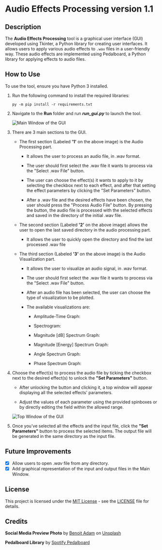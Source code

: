 # Audio Effects Processing version 1.1

## Description

The **Audio Effects Processing** tool is a graphical user interface (GUI) developed using Tkinter, a Python library for creating user interfaces. It allows users to apply various audio effects to `.wav` files in a user-friendly way. These audio effects are implemented using Pedalboard, a Python library for applying effects to audio files.

## How to Use

To use the tool, ensure you have Python 3 installed. 

<ol>
    <li>
        <p>
            Run the following command to install the required libraries:
            <pre><code>py -m pip install -r requirements.txt</code></pre>
        </p>   
    </li>
    <li>
        <p>Navigate to the <b>Run</b> folder and run <b><i>run_gui.py</i></b> to launch the tool.</p>
        <p>
            <img src="https://github.com/konstakostov/Audio-Effects-Processing/assets/122868401/64473e6f-e382-4320-960c-7d0bb5011924" alt="Main Window of the GUI">
        </p>
    </li>
    <li>
        <p>
            There are 3 main sections to the GUI.
        </p>
        <ul>
            <li>
                <p>
                    The first section (Labeled <b>'1'</b> on the above image) is the Audio Processing part.
                </p>
                <ul>
                    <li>
                        <p>
                            It allows the user to process an audio file, in .wav format.
                        </p>
                    </li>
                    <li>
                        <p>
                            The user should first select the .wav file it wants to process via the "Select .wav File" button.
                        </p>
                    </li>
                    <li>
                        <p>
                            The user can choose the effect(s) it wants to apply to it by selecting the checkbox next to each effect, and after that setting the effect parameters by clicking the "Set Parameters" button.
                        </p>
                    </li>
                    <li>
                        <p>
                            After a .wav file and the desired effects have been chosen, the user should press the "Process Audio File" button. By pressing the button, the audio file is processed with the selected effects and saved in the directory of the initial .wav file.
                        </p>
                    </li>
                </ul>
            </li>
            <li>
                <p>
                    The second section (Labeled <b>'2'</b> on the above image) allows the user to open the last saved directory in the audio processing part.
                </p>
                <ul>
                    <li>
                        <p>
                            It allows the user to quickly open the directory and find the last processed .wav file
                        </p>
                    </li>
                </ul>
            </li>
            <li>
                <p>
                    The third section (Labeled <b>'3'</b> on the above image) is the Audio Visualization part.
                </p>
                <ul>
                    <li>
                        <p>
                            It allows the user to visualize an audio signal, in .wav format.
                        </p>
                    </li>
                    <li>
                        <p>
                            The user should first select the .wav file it wants to process via the "Select .wav File" button.
                        </p>
                    </li>
                    <li>
                        <p>
                            After an audio file has been selected, the user can choose the type of visualization to be plotted.
                        </p>
                    </li>
                    <li>
                        <p>
                            The available visualizations are:
                        </p>
                        <ul>
                            <li>
                                <p>
                                    Amplitude-Time Graph: 
                                </p>
                            </li>
                            <li>
                                <p>
                                    Spectrogram: 
                                </p>
                            </li>
                            <li>
                                <p>
                                    Magnitude [dB] Spectrum Graph: 
                                </p>
                            </li>
                            <li>
                                <p>
                                    Magnitude [Energy] Spectrum Graph: 
                                </p>
                            </li>
                            <li>
                                <p>
                                    Angle Spectrum Graph:
                                </p>
                            </li>
                            <li>
                                <p>
                                    Phase Spectrum Graph:
                                </p>
                            </li>
                        </ul>
                    </li>
                </ul>
            </li>
        </ul>
    </li>
    <li>
        <p>Choose the effect(s) to process the audio file by ticking the checkbox next to the desired effect(s) to unlock the <b>"Set Parameters"</b> button.</p>
        <ul>
            <li>
                <p>
                    After unlocking the button and clicking it, a top window will appear displaying all the selected effects' parameters.
                </p>
            </li>
            <li>
                <p>
                    Adjust the values of each parameter using the provided spinboxes or by directly editing the field within the allowed range.
                </p>
            </li>
        </ul>
        <p>
            <img src="https://github.com/konstakostov/Audio-Effects-Processing/assets/122868401/2f778f33-0240-448d-aded-5ae03f9784da" alt="Top Window of the GUI">
        </p>
    </li>
    <li>
        <p>
            Once you've selected all the effects and the input file, click the <b>"Set Parameters"</b> button to process the selected items. The output file will be generated in the same directory as the input file.
        </p>
    </li>
</ol>


## Future Improvements
- [x] Allow users to open _.wav_ file from any directory.
- [x] Add graphical representation of the input and output files in the Main Window.

## License
This project is licensed under the [MIT License](https://opensource.org/licenses/MIT) - see the [LICENSE](https://github.com/konstakostov/Audio-Effects-Processing/blob/main/LICENSE) file for details.

## Credits
**Social Media Preview Photo** by <a href="https://unsplash.com/@benoit_adam?utm_content=creditCopyText&utm_medium=referral&utm_source=unsplash">Benoit Adam</a> on <a href="https://unsplash.com/photos/a-bunch-of-electronic-equipment-sitting-on-top-of-a-wooden-floor-cOT3PJee02w?utm_content=creditCopyText&utm_medium=referral&utm_source=unsplash">Unsplash</a>

**Pedalboard Library** by [Spotify Pedalboard](https://github.com/spotify/pedalboard?tab=readme-ov-file)

